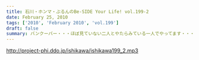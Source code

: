 ```yaml
---
title: 石川・ホンマ・ぶるんのBe-SIDE Your Life! vol.199-2
date: February 25, 2010
tags: ['2010', 'February 2010', 'vol.199']
draft: false
summary: バンクーバー・・・ほぼ見ていない二人とやたらみている一人でやってます・・・DVD第三弾完成間近です。NAMAE
---
```


http://project-phi.ddo.jp/ishikawa/ishikawa199_2.mp3